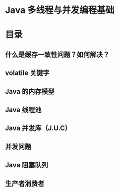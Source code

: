# Java 多线程与并发编程基础

# 目录
## 什么是缓存一致性问题？如何解决？
## volatile 关键字
## Java 的内存模型
## Java 线程池
## Java 并发库（J.U.C）
## 并发问题
## Java 阻塞队列
## 生产者消费者


